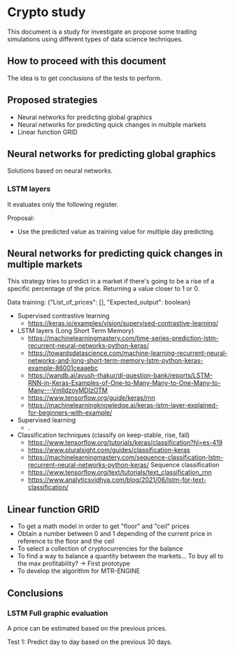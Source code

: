 # Crypto study

This document is a study for investigate an propose some trading simulations using different types of data science techniques.

## How to proceed with this document

The idea is to get conclusions of the tests to perform.

## Proposed strategies

- Neural networks for predicting global graphics
- Neural networks for predicting quick changes in multiple markets
- Linear function GRID

## Neural networks for predicting global graphics

Solutions based on neural networks.

### LSTM layers

It evaluates only the following register.

Proposal:

- Use the predicted value as training value for multiple day predicting.

## Neural networks for predicting quick changes in multiple markets

This strategy tries to predict in a market if there's going to be a rise of a specific percentage of the price. Returning a value closer to 1 or 0.

Data training: {"List_of_prices": [], "Expected_output": boolean}

- Supervised contrastive learning
  - https://keras.io/examples/vision/supervised-contrastive-learning/
- LSTM layers (Long Short Term Memory)
  - https://machinelearningmastery.com/time-series-prediction-lstm-recurrent-neural-networks-python-keras/
  - https://towardsdatascience.com/machine-learning-recurrent-neural-networks-and-long-short-term-memory-lstm-python-keras-example-86001ceaaebc
  - https://wandb.ai/ayush-thakur/dl-question-bank/reports/LSTM-RNN-in-Keras-Examples-of-One-to-Many-Many-to-One-Many-to-Many---VmlldzoyMDIzOTM
  - https://www.tensorflow.org/guide/keras/rnn
  - https://machinelearningknowledge.ai/keras-lstm-layer-explained-for-beginners-with-example/
- Supervised learning
  - .
- Classification techniques (classify on keep-stable, rise, fall)
  - https://www.tensorflow.org/tutorials/keras/classification?hl=es-419
  - https://www.pluralsight.com/guides/classification-keras
  - https://machinelearningmastery.com/sequence-classification-lstm-recurrent-neural-networks-python-keras/ Sequence classification
  - https://www.tensorflow.org/text/tutorials/text_classification_rnn
  - https://www.analyticsvidhya.com/blog/2021/06/lstm-for-text-classification/

## Linear function GRID

- To get a math model in order to get "floor" and "ceil" prices
- Obtain a number between 0 and 1 depending of the current price in reference to the floor and the ceil
- To select a collection of cryptocurrencies for the balance
- To find a way to balance a quantity between the markets... To buy all to the max profitability? -> First prototype
- To develop the algorithm for MTR-ENGINE

## Conclusions

### LSTM Full graphic evaluation

A price can be estimated based on the previous prices.

Test 1: Predict day to day based on the previous 30 days.
